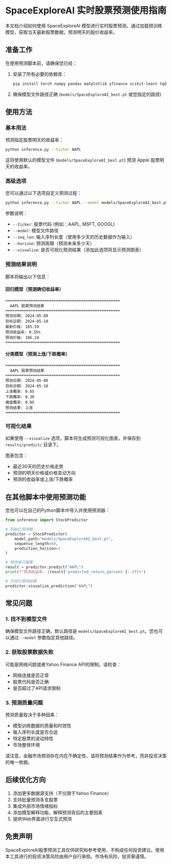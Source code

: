 # SpaceExploreAI 实时股票预测使用指南

本文档介绍如何使用 SpaceExploreAI 模型进行实时股票预测，通过加载预训练模型，获取当天最新股票数据，预测明天的股价收益率。

## 准备工作

在使用预测脚本前，请确保您已经：

1. 安装了所有必要的依赖库：
   ```bash
   pip install torch numpy pandas matplotlib yfinance scikit-learn tqdm
   ```

2. 确保模型文件路径正确 (`models/SpaceExploreAI_best.pt` 或您指定的路径)

## 使用方法

### 基本用法

预测指定股票明天的收益率：

```bash
python inference.py --ticker AAPL
```

这将使用默认的模型文件 (`models/SpaceExploreAI_best.pt`) 预测 Apple 股票明天的收益率。

### 高级选项

您可以通过以下选项自定义预测过程：

```bash
python inference.py --ticker AAPL --model models/SpaceExploreAI_best.pt --seq_len 60 --horizon 1 --visualize
```

参数说明：
- `--ticker`: 股票代码 (例如：AAPL, MSFT, GOOGL)
- `--model`: 模型文件路径
- `--seq_len`: 输入序列长度（使用多少天的历史数据作为输入）
- `--horizon`: 预测周期（预测未来多少天）
- `--visualize`: 是否可视化预测结果（添加此选项将显示预测图表）

### 预测结果说明

脚本将输出以下信息：

#### 回归模型（预测确切收益率）
```
==================================================
  AAPL 股票预测结果
==================================================
预测日期: 2024-05-09
目标日期: 2024-05-10
最新价格: 185.59
预测收益率: 0.35%
预测价格: 186.24
==================================================
```

#### 分类模型（预测上涨/下跌概率）
```
==================================================
  AAPL 股票预测结果
==================================================
预测日期: 2024-05-09
目标日期: 2024-05-10
上涨概率: 0.65
下跌概率: 0.30
横盘概率: 0.05
预测结果: 上涨
==================================================
```

### 可视化结果

如果使用 `--visualize` 选项，脚本将生成预测可视化图表，并保存到 `results/predict/` 目录下。

图表包含：
- 最近30天的历史价格走势
- 预测的明天价格或价格变动方向
- 预测的收益率或上涨/下跌概率

## 在其他脚本中使用预测功能

您也可以在自己的Python脚本中导入并使用预测器：

```python
from inference import StockPredictor

# 初始化预测器
predictor = StockPredictor(
    model_path="models/SpaceExploreAI_best.pt",
    sequence_length=60,
    prediction_horizon=1
)

# 预测单只股票
result = predictor.predict("AAPL")
print(f"预测收益率: {result['predicted_return_percent']:.2f}%")

# 可视化预测结果
predictor.visualize_prediction("AAPL")
```

## 常见问题

### 1. 找不到模型文件
确保模型文件路径正确，默认路径是 `models/SpaceExploreAI_best.pt`。您也可以通过 `--model` 参数指定其他路径。

### 2. 获取股票数据失败
可能是网络问题或者Yahoo Finance API的限制。请检查：
- 网络连接是否正常
- 股票代码是否正确
- 是否超过了API请求限制

### 3. 预测质量问题
预测质量取决于多种因素：
- 模型训练数据的质量和时效性
- 输入序列长度是否合适
- 特定股票的波动特性
- 市场整体环境

请注意，金融市场预测存在内在不确定性，请将预测结果作为参考，而非投资决策的唯一依据。

## 后续优化方向

1. 添加更多数据源支持（不仅限于Yahoo Finance）
2. 支持批量预测多支股票
3. 集成外部市场情绪指标
4. 添加模型解释功能，解释预测背后的主要因素
5. 提供Web界面进行交互式预测

## 免责声明

SpaceExploreAI股票预测工具仅供研究和参考使用，不构成任何投资建议。使用本工具进行的投资决策风险由用户自行承担。市场有风险，投资需谨慎。 